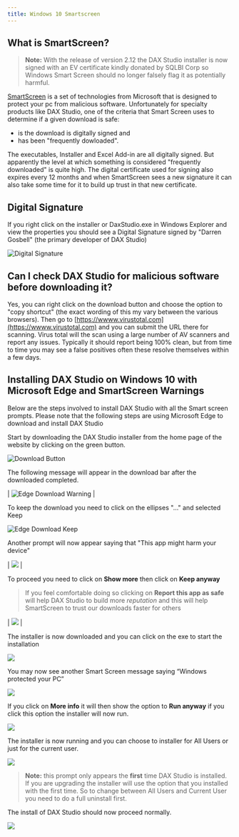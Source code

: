 ```yaml
---
title: Windows 10 Smartscreen
---
```

## What is SmartScreen?

> **Note:** With the release of version 2.12 the DAX Studio installer is now signed with an EV certificate kindly donated by SQLBI Corp so Windows Smart Screen should no longer falsely flag it as potentially harmful.  

[SmartScreen](https://docs.microsoft.com/en-us/windows/security/threat-protection/microsoft-defender-smartscreen/microsoft-defender-smartscreen-overview) is a set of technologies from Microsoft that is designed to protect your pc from malicious software. Unfortunately for specialty products like DAX Studio, one of the criteria that Smart Screen uses to determine if a given download is safe:
* is the download is digitally signed and 
* has been "frequently dowloaded". 

The executables, Installer and Excel Add-in are all digitally signed. But apparently the level at which something is considered "frequently downloaded" is quite high. The digital certificate used for signing also expires every 12 months and when SmartScreen sees a new signature it can also take some time for it to build up trust in that new certificate.

## Digital Signature

If you right click on the installer or DaxStudio.exe in Windows Explorer and view the properties you should see a Digital Signature signed by "Darren Gosbell" (the primary developer of DAX Studio)

![Digital Signature](digital-signature.png)

## Can I check DAX Studio for malicious software before downloading it?

Yes, you can right click on the download button and choose the option to "copy shortcut" (the exact wording of this my vary between the various browsers). Then go to [https://wwww.virustotal.com](https://wwww.virustotal.com) and you can submit the URL there for scanning. Virus total will the scan using a large number of AV scanners and report any issues. Typically it should report being 100% clean, but from time to time you may see a false positives often these resolve themselves within a few days. 

## Installing DAX Studio on Windows 10 with Microsoft Edge and SmartScreen Warnings

Below are the steps involved to install DAX Studio with all the Smart screen prompts.
Please note that the following steps are using Microsoft Edge to download and install DAX Studio 

Start by downloading the DAX Studio installer from the home page of the website by clicking  on the green button.

![Download Button](download-button.png) 

The following message will appear in the download bar after the downloaded completed.

| ![Edge Download Warning](edge-download-warning.png) |

To keep the download you need to click on the ellipses "…" and selected Keep

![Edge Download Keep](edge-download-keep.png)

Another prompt will now appear saying that "This app might harm your device"

| ![](smart-screen-1.png) |


 To proceed you need to click on **Show more** then click on **Keep anyway** 
 
 > If you feel comfortable doing so clicking on **Report this app as safe** will help DAX Studio to build more *reputation* and this will help SmartScreen to trust our downloads faster for others

| ![](smart-screen-keep-anyway.png) |


The installer is now downloaded and you can click on the exe to start the installation

![](run-installer.png)

You may now see another Smart Screen message saying “Windows protected your PC”

![](windows-protected-your-pc.png)

If you click on **More info** it will then show the option to **Run anyway** if you click this option the installer will now run.

![](install-anyway.png)

The installer is now running and you can choose to installer for All Users or just for the current user. 

![](install-mode.png)

> **Note:** this prompt only appears the **first** time DAX Studio is installed. If you are upgrading the installer will use the option that you installed with the first time. So to change between All Users and Current User you need to do a full uninstall first.

The install of DAX Studio should now proceed normally.

![](installed.png)
